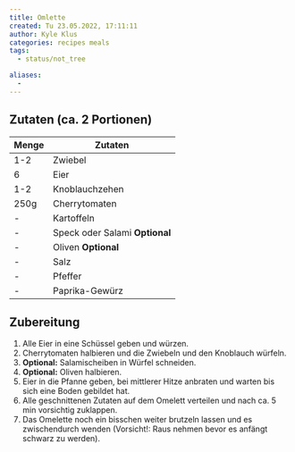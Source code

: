 ```yaml
---
title: Omlette
created: Tu 23.05.2022, 17:11:11
author: Kyle Klus
categories: recipes meals
tags:
  - status/not_tree

aliases:
  - 
---
```


## Zutaten (ca. 2 Portionen)

| Menge            | Zutaten                        |
| ---------------- | ------------------------------ |
| 1-2              | Zwiebel                        |
| 6                | Eier                           |
| 1-2              | Knoblauchzehen                 |
| 250g             | Cherrytomaten                  |
| -                | Kartoffeln                     |
| -                | Speck oder Salami **Optional** |
| -                | Oliven **Optional**            |
| -                | Salz                           |
| -                | Pfeffer                        |
| -                | Paprika-Gewürz                 |

## Zubereitung

1. Alle Eier in eine Schüssel geben und würzen.
2. Cherrytomaten halbieren und die Zwiebeln und den Knoblauch würfeln.
3. **Optional:** Salamischeiben in Würfel schneiden.
4. **Optional:** Oliven halbieren.
5. Eier in die Pfanne geben, bei mittlerer Hitze anbraten und warten bis sich eine Boden gebildet hat.
6. Alle geschnittenen Zutaten auf dem Omelett verteilen und nach ca. 5 min vorsichtig zuklappen.
7. Das Omelette noch ein bisschen weiter brutzeln lassen und es zwischendurch wenden (Vorsicht!: Raus nehmen bevor es anfängt schwarz zu werden).


